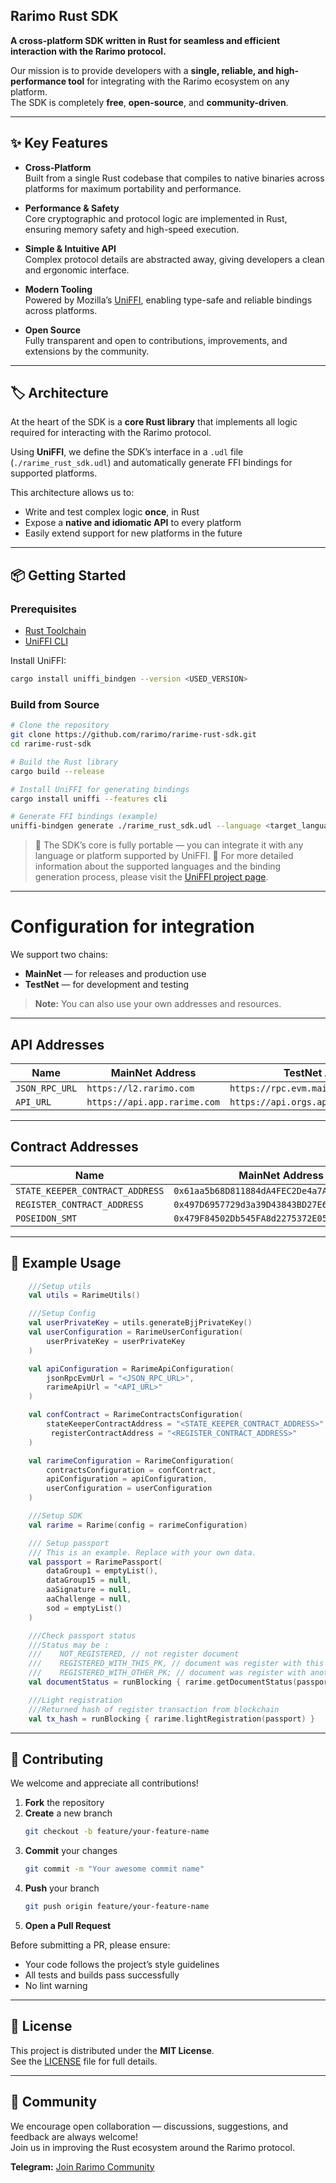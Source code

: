 ## Rarimo Rust SDK

**A cross-platform SDK written in Rust for seamless and efficient interaction with the Rarimo protocol.**

Our mission is to provide developers with a **single, reliable, and high-performance tool** for integrating with the
Rarimo ecosystem on any platform.  
The SDK is completely **free**, **open-source**, and **community-driven**.

---

## ✨ Key Features

- **Cross-Platform**  
  Built from a single Rust codebase that compiles to native binaries across platforms for maximum portability and
  performance.

- **Performance & Safety**  
  Core cryptographic and protocol logic are implemented in Rust, ensuring memory safety and high-speed execution.

- **Simple & Intuitive API**  
  Complex protocol details are abstracted away, giving developers a clean and ergonomic interface.

- **Modern Tooling**  
  Powered by Mozilla’s [UniFFI](https://mozilla.github.io/uniffi-rs/), enabling type-safe and reliable bindings across
  platforms.

- **Open Source**  
  Fully transparent and open to contributions, improvements, and extensions by the community.

---

## 🏷️️ Architecture

At the heart of the SDK is a **core Rust library** that implements all logic required for interacting with the Rarimo
protocol.

Using **UniFFI**, we define the SDK’s interface in a `.udl` file (`./rarime_rust_sdk.udl`) and automatically generate
FFI
bindings for supported platforms.

This architecture allows us to:

- Write and test complex logic **once**, in Rust
- Expose a **native and idiomatic API** to every platform
- Easily extend support for new platforms in the future

---

## 📦 Getting Started

### Prerequisites

- [Rust Toolchain](https://rustup.rs/)
- [UniFFI CLI](https://mozilla.github.io/uniffi-rs/)

Install UniFFI:

```bash
cargo install uniffi_bindgen --version <USED_VERSION>
```

### Build from Source

```bash
# Clone the repository
git clone https://github.com/rarimo/rarime-rust-sdk.git
cd rarime-rust-sdk

# Build the Rust library
cargo build --release

# Install UniFFI for generating bindings
cargo install uniffi --features cli

# Generate FFI bindings (example)
uniffi-bindgen generate ./rarime_rust_sdk.udl --language <target_language> --out-dir <output_dir>
```

> 🧠 The SDK’s core is fully portable — you can integrate it with any language or platform supported by UniFFI.
> 🔗 For more detailed information about the supported languages and the binding generation process, please visit
> the [UniFFI project page](https://github.com/mozilla/uniffi-rs).

---

# Configuration for integration

We support two chains:

- **MainNet** — for releases and production use
- **TestNet** — for development and testing

> **Note:** You can also use your own addresses and resources.

---

## API Addresses

| Name           | MainNet Address              | TestNet Address                         |
|----------------|------------------------------|-----------------------------------------|
| `JSON_RPC_URL` | `https://l2.rarimo.com`      | `https://rpc.evm.mainnet.rarimo.com`    |
| `API_URL`      | `https://api.app.rarime.com` | `https://api.orgs.app.stage.rarime.com` |

---

## Contract Addresses

| Name                            | MainNet Address                              | TestNet Address                              |
|---------------------------------|----------------------------------------------|----------------------------------------------|
| `STATE_KEEPER_CONTRACT_ADDRESS` | `0x61aa5b68D811884dA4FEC2De4a7AA0464df166E1` | `0x9EDADB216C1971cf0343b8C687cF76E7102584DB` |
| `REGISTER_CONTRACT_ADDRESS`     | `0x497D6957729d3a39D43843BD27E6cbD12310F273` | `0xd63782478CA40b587785700Ce49248775398b045` |
| `POSEIDON_SMT`                  | `0x479F84502Db545FA8d2275372E0582425204A879` | `0xF19a85B10d705Ed3bAF3c0eCe3E73d8077Bf6481` |

---

## 🚀 Example Usage

```Kotlin
    ///Setup utils
    val utils = RarimeUtils()

    ///Setup Config
    val userPrivateKey = utils.generateBjjPrivateKey()
    val userConfiguration = RarimeUserConfiguration(
        userPrivateKey = userPrivateKey
    )

    val apiConfiguration = RarimeApiConfiguration(
        jsonRpcEvmUrl = "<JSON_RPC_URL>",
        rarimeApiUrl = "<API_URL>"
    )

    val confContract = RarimeContractsConfiguration(
        stateKeeperContractAddress = "<STATE_KEEPER_CONTRACT_ADDRESS>",
         registerContractAddress = "<REGISTER_CONTRACT_ADDRESS>"
    )

    val rarimeConfiguration = RarimeConfiguration(
        contractsConfiguration = confContract,
        apiConfiguration = apiConfiguration,
        userConfiguration = userConfiguration
    )

    ///Setup SDK
    val rarime = Rarime(config = rarimeConfiguration)

    /// Setup passport
    /// This is an example. Replace with your own data.
    val passport = RarimePassport(
        dataGroup1 = emptyList(),
        dataGroup15 = null,
        aaSignature = null,
        aaChallenge = null,
        sod = emptyList()
    )

    ///Check passport status
    ///Status may be :
    ///    NOT_REGISTERED, // not register document
    ///    REGISTERED_WITH_THIS_PK, // document was register with this user private key
    ///    REGISTERED_WITH_OTHER_PK; // document was register with another user private key
    val documentStatus = runBlocking { rarime.getDocumentStatus(passport) }

    ///Light registration
    ///Returned hash of register transaction from blockchain
    val tx_hash = runBlocking { rarime.lightRegistration(passport) }

```

---

## 🤝 Contributing

We welcome and appreciate all contributions!

1. **Fork** the repository
2. **Create** a new branch
   ```bash
   git checkout -b feature/your-feature-name
   ```
3. **Commit** your changes
   ```bash
   git commit -m "Your awesome commit name"
   ```
4. **Push** your branch
   ```bash
   git push origin feature/your-feature-name
   ```
5. **Open a Pull Request**

Before submitting a PR, please ensure:

- Your code follows the project’s style guidelines
- All tests and builds pass successfully
- No lint warning

---

## 📜 License

This project is distributed under the **MIT License**.  
See the [LICENSE](./LICENSE) file for full details.

---

## 💬 Community

We encourage open collaboration — discussions, suggestions, and feedback are always welcome!  
Join us in improving the Rust ecosystem around the Rarimo protocol.

**Telegram:** [Join Rarimo Community](https://t.me/+pWugh5xgDiE3Y2Jk)
